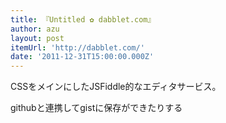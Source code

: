 ```yaml
---
title: 『Untitled ✿ dabblet.com』
author: azu
layout: post
itemUrl: 'http://dabblet.com/'
date: '2011-12-31T15:00:00.000Z'
---
```

CSSをメインにしたJSFiddle的なエディタサービス。

githubと連携してgistに保存ができたりする
